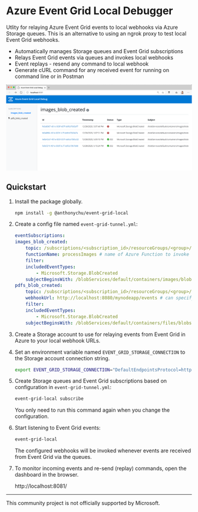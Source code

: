 # Azure Event Grid Local Debugger

Utlity for relaying Azure Event Grid events to local webhooks via Azure Storage queues. This is an alternative to using an ngrok proxy to test local Event Grid webhooks.

- Automatically manages Storage queues and Event Grid subscriptions
- Relays Event Grid events via queues and invokes local webhooks
- Event replays - resend any command to local webhook
- Generate cURL command for any received event for running on command line or in Postman

![Screenshot1](media/screenshot1.png)

## Quickstart

1. Install the package globally.

    ```bash
    npm install -g @anthonychu/event-grid-local
    ```

1. Create a config file named `event-grid-tunnel.yml`:

    ```yaml
    eventSubscriptions:
    images_blob_created:
        topic: /subscriptions/<subscription_id>/resourceGroups/<group>/providers/microsoft.storage/storageaccounts/<account> # resource id of Event Grid topic to subscribe to
        functionName: processImages # name of Azure Function to invoke locally when event is received
        filter:
        includedEventTypes:
            - Microsoft.Storage.BlobCreated
        subjectBeginsWith: /blobServices/default/containers/images/blobs/
    pdfs_blob_created:
        topic: /subscriptions/<subscription_id>/resourceGroups/<group>/providers/microsoft.storage/storageaccounts/<account>
        webhookUrl: http://localhost:8080/mynodeapp/events # can specify a URL instead of a function name
        filter:
        includedEventTypes:
            - Microsoft.Storage.BlobCreated
        subjectBeginsWith: /blobServices/default/containers/files/blobs/
    ```

1. Create a Storage account to use for relaying events from Event Grid in Azure to your local webhook URLs.

1. Set an environment variable named `EVENT_GRID_STORAGE_CONNECTION` to the Storage account connection string.

    ```bash
    export EVENT_GRID_STORAGE_CONNECTION="DefaultEndpointsProtocol=https;AccountName=<account_name>;AccountKey=<key>;EndpointSuffix=core.windows.net"
    ```

1. Create Storage queues and Event Grid subscriptions based on configuration in `event-grid-tunnel.yml`:

    ```bash
    event-grid-local subscribe
    ```

    You only need to run this command again when you change the configuration.

1. Start listening to Event Grid events:

    ```bash
    event-grid-local
    ```

    The configured webhooks will be invoked whenever events are received from Event Grid via the queues.

1. To monitor incoming events and re-send (replay) commands, open the dashboard in the browser.

    http://localhost:8081/

---

This community project is not officially supported by Microsoft.
